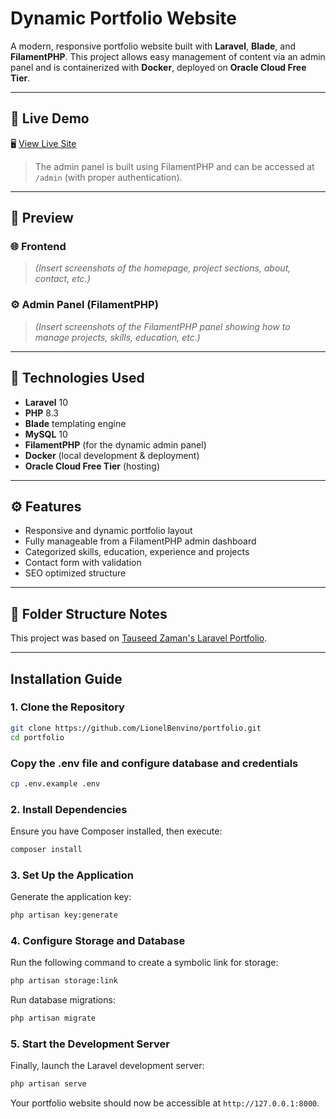 # Dynamic Portfolio Website

A modern, responsive portfolio website built with **Laravel**, **Blade**, and **FilamentPHP**. This project allows easy management of content via an admin panel and is containerized with **Docker**, deployed on **Oracle Cloud Free Tier**.

---

## 🚀 Live Demo

🖥️ [View Live Site](http://89.168.18.215/)

> The admin panel is built using FilamentPHP and can be accessed at `/admin` (with proper authentication).

---

## 📸 Preview

### 🌐 Frontend

> *(Insert screenshots of the homepage, project sections, about, contact, etc.)*

### ⚙️ Admin Panel (FilamentPHP)

> *(Insert screenshots of the FilamentPHP panel showing how to manage projects, skills, education, etc.)*

---

## 🧰 Technologies Used

- **Laravel** 10
- **PHP** 8.3
- **Blade** templating engine
- **MySQL** 10
- **FilamentPHP** (for the dynamic admin panel)
- **Docker** (local development & deployment)
- **Oracle Cloud Free Tier** (hosting)

---

## ⚙️ Features

- Responsive and dynamic portfolio layout
- Fully manageable from a FilamentPHP admin dashboard
- Categorized skills, education, experience and projects
- Contact form with validation
- SEO optimized structure

---

## 📁 Folder Structure Notes

This project was based on [Tauseed Zaman's Laravel Portfolio](https://github.com/tauseedzaman/laravel-portfolio). 

---

## **Installation Guide**  
### **1. Clone the Repository**  

```bash
git clone https://github.com/LionelBenvino/portfolio.git
cd portfolio
```
### Copy the .env file and configure database and credentials
```bash
cp .env.example .env
```

### **2. Install Dependencies**  
Ensure you have Composer installed, then execute:  

```bash
composer install
```

### **3. Set Up the Application**  
Generate the application key:  

```bash
php artisan key:generate
```

### **4. Configure Storage and Database**  
Run the following command to create a symbolic link for storage:  

```bash
php artisan storage:link
```

Run database migrations:  

```bash
php artisan migrate
```

### **5. Start the Development Server**  
Finally, launch the Laravel development server:  

```bash
php artisan serve
```

Your portfolio website should now be accessible at `http://127.0.0.1:8000`.  